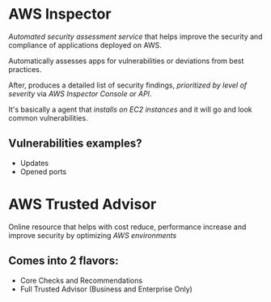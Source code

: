 # AWS Inspector

*Automated security assessment service* that helps improve the security and compliance of applications deployed on AWS.

Automatically assesses apps for vulnerabilities or deviations from best practices.

After, produces a detailed list of security findings, *prioritized by level of severity*
via *AWS Inspector Console or API*.

It's basically a agent that *installs on EC2 instances* and it will go and look common vulnerabilities.

## Vulnerabilities examples?

- Updates
- Opened ports


# AWS Trusted Advisor

Online resource that helps with cost reduce, performance increase and improve security 
by optimizing *AWS environments*

## Comes into 2 flavors:

- Core Checks and Recommendations
- Full Trusted Advisor (Business and Enterprise Only)
